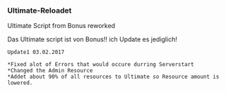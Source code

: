 ### Ultimate-Reloadet
Ultimate Script from Bonus reworked

Das Ultimate script ist von Bonus!! ich Update es jediglich!

```
Update1 03.02.2017

*Fixed alot of Errors that would occure durring Serverstart
*Changed the Admin Resource
*Addet about 90% of all resources to Ultimate so Resource amount is lowered.
```
